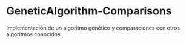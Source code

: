 # GeneticAlgorithm-Comparisons
Implementación de un algoritmo genético y comparaciones con otros algoritmos conocidos
